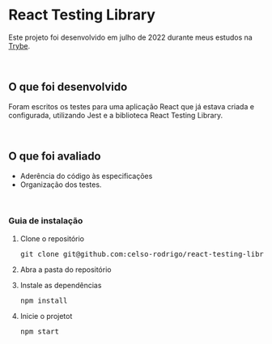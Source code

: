 <h1>React Testing Library</h1>
<p>Este projeto foi desenvolvido em julho de 2022 durante meus estudos na <a href="https://www.betrybe.com/">Trybe</a>.</p>

<br/>

<h2>O que foi desenvolvido</h2>
<p>Foram escritos os testes para uma aplicação React que já estava criada e configurada, utilizando Jest e a biblioteca React Testing Library.</p>

<br/>
  
<h2>O que foi avaliado</h2>
<ul>
  <li>Aderência do código às especificações</li>
  <li>Organização dos testes.</li>
</ul>

<br/>

<h3>Guia de instalação</h3> 
<ol>
  <li>
    <p>Clone o repositório</p>
    <pre>git clone git@github.com:celso-rodrigo/react-testing-library.git</pre>
  </li>
  <li>
    <p>Abra a pasta do repositório</p>
  </li>
  <li>
    <p>Instale as dependências</p>
    <pre>npm install</pre>
  </li>
  <li>
    <p>Inicie o projetot</p>
    <pre>npm start</pre>
  </li>
</ol>
